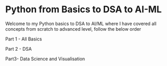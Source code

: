 # Python from Basics to DSA to AI-ML

Welcome to my Python basics to DSA to AI/ML where I have covered all concepts from scratch to advanced level, follow the below order <br>

Part 1 - All Basics <br>

Part 2 - DSA <br> 

Part3- Data Science and Visualisation <br> 

